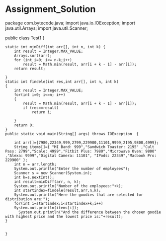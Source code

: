 # Assignment_Solution


package com.bytecode.java;
import java.io.IOException;
import java.util.Arrays;
import java.util.Scanner;

public class Test1 {
   
	static int minDiff(int arr[], int n, int k) {
		int result = Integer.MAX_VALUE;
		Arrays.sort(arr);
		for (int i=0; i<= n-k;i++)
			result = Math.min(result, arr[i + k - 1] - arr[i]);
		return result;
		
	}
	static int findele(int res,int arr[], int n, int k)
	{
		int result = Integer.MAX_VALUE;
		for(int i=0; i<=n; i++)
		{
			result = Math.min(result, arr[i + k - 1] - arr[i]);
			if (res==result)
				return i;
					
		}
		return 0;
	}
	public static void main(String[] args) throws IOException  {
	    
	    int arr[]={7980,22349,999,2799,229900,11101,9999,2195,9800,4999};
	    String items[]={ "MI Band: 999","Sandwich Toaster: 2195" ,"Cult Pass: 2799","Scale: 4999","Fitbit Plus: 7980","Microwave Oven: 9800"  ,"Alexa: 9999","Digital Camera: 11101", "IPods: 22349","Macbook Pro: 229900" };
	    int n = arr.length;
	    System.out.println("Enter the number of employees");
	    Scanner s = new Scanner(System.in);
	    int k=s.nextInt();
	    int result=minDiff(arr, n, k);  
	    System.out.println("Number of the employees:"+k); 
	    int startindex=findele(result,arr,n,k);
	    System.out.println("Here the goodies that are selected for distribution are:");
	    for(int i=startindex;i<startindex+k;i++)
	    System.out.println(items[i]);
	      System.out.println("And the difference between the chosen goodie with highest price and the lowest price is:"+result);
	} 
	
		
	}
